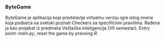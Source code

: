 ### ByteGame
ByteGame je aplikacija koja predstavlja virtuelnu verziju igre istog imena koja podseća na svetski poznati Checkers sa specifičnim pravilima. Rađena ja kao projekat iz predmeta Veštačka inteligencija (VII semestar).
Entry point: _main.py_, reset the game by pressing _R_.
